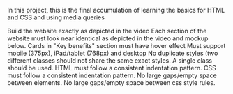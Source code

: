 In this project, this is the final accumulation of learning the basics for HTML and CSS and using media queries

Build the website exactly as depicted in the video
Each section of the website must look near identical as depicted in the video and mockup below.
Cards in "Key benefits" section must have hover effect
Must support mobile (375px), iPad/tablet (768px) and desktop
No duplicate styles (two different classes should not share the same exact styles. A single class should be used.
HTML must follow a consistent indentation pattern.
CSS must follow a consistent indentation pattern.
No large gaps/empty space between elements.
No large gaps/empty space between css style rules.
